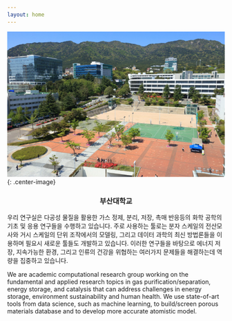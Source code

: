 ```yaml
---
layout: home
---
```


![Aerial View of PNU](/images/pnu_campus.jpg){: .center-image}
<h3><p style="text-align: center;">부산대학교</p></h3>

우리 연구실은 다공성 물질을 활용한 가스 정제, 분리, 저장, 촉매 반응등의 화학 공학의 기초 및 응용 연구들을 수행하고 있습니다. 주로 사용하는 툴로는 분자 스케일의 전산모사와 거시 스케일의 단위 조작에서의 모델링, 그리고 데이터 과학의 최신 방법론들을 이용하며 필요시 새로운 툴들도 개발하고 있습니다. 이러한 연구들을 바탕으로 에너지 저장, 지속가능한 환경, 그리고 인류의 건강을 위협하는 여러가지 문제들을 해결하는데 역량을 집중하고 있습니다.

We are academic computational research group working on the fundamental and applied research topics in gas purification/separation, energy storage, and catalysis that can address challenges in energy storage, environment sustainability and human health. We use state-of-art tools from data science, such as machine learning, to build/screen porous materials database and to develop more accurate atomistic model.
